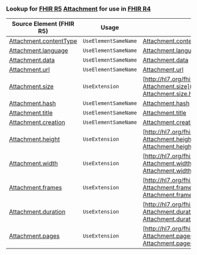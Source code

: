 ### Lookup for [FHIR R5](https://hl7.org/fhir/R5/) [Attachment](https://hl7.org/fhir/R5/Attachment.html) for use in [FHIR R4](https://hl7.org/fhir/R4/)

| Source Element (FHIR R5) | Usage | Target |
| -------------- | ----- | ------ |
| [Attachment.contentType](https://hl7.org/fhir/R5/Attachment.html#resource) | `UseElementSameName` | [Attachment.contentType](https://hl7.org/fhir/R4/Attachment.html#resource) |
| [Attachment.language](https://hl7.org/fhir/R5/Attachment.html#resource) | `UseElementSameName` | [Attachment.language](https://hl7.org/fhir/R4/Attachment.html#resource) |
| [Attachment.data](https://hl7.org/fhir/R5/Attachment.html#resource) | `UseElementSameName` | [Attachment.data](https://hl7.org/fhir/R4/Attachment.html#resource) |
| [Attachment.url](https://hl7.org/fhir/R5/Attachment.html#resource) | `UseElementSameName` | [Attachment.url](https://hl7.org/fhir/R4/Attachment.html#resource) |
| [Attachment.size](https://hl7.org/fhir/R5/Attachment.html#resource) | `UseExtension` | [http://hl7.org/fhir/5.0/StructureDefinition/extension-Attachment.size](StructureDefinition-ext-R5-Attachment.size.html) |
| [Attachment.hash](https://hl7.org/fhir/R5/Attachment.html#resource) | `UseElementSameName` | [Attachment.hash](https://hl7.org/fhir/R4/Attachment.html#resource) |
| [Attachment.title](https://hl7.org/fhir/R5/Attachment.html#resource) | `UseElementSameName` | [Attachment.title](https://hl7.org/fhir/R4/Attachment.html#resource) |
| [Attachment.creation](https://hl7.org/fhir/R5/Attachment.html#resource) | `UseElementSameName` | [Attachment.creation](https://hl7.org/fhir/R4/Attachment.html#resource) |
| [Attachment.height](https://hl7.org/fhir/R5/Attachment.html#resource) | `UseExtension` | [http://hl7.org/fhir/5.0/StructureDefinition/extension-Attachment.height](StructureDefinition-ext-R5-Attachment.height.html) |
| [Attachment.width](https://hl7.org/fhir/R5/Attachment.html#resource) | `UseExtension` | [http://hl7.org/fhir/5.0/StructureDefinition/extension-Attachment.width](StructureDefinition-ext-R5-Attachment.width.html) |
| [Attachment.frames](https://hl7.org/fhir/R5/Attachment.html#resource) | `UseExtension` | [http://hl7.org/fhir/5.0/StructureDefinition/extension-Attachment.frames](StructureDefinition-ext-R5-Attachment.frames.html) |
| [Attachment.duration](https://hl7.org/fhir/R5/Attachment.html#resource) | `UseExtension` | [http://hl7.org/fhir/5.0/StructureDefinition/extension-Attachment.duration](StructureDefinition-ext-R5-Attachment.duration.html) |
| [Attachment.pages](https://hl7.org/fhir/R5/Attachment.html#resource) | `UseExtension` | [http://hl7.org/fhir/5.0/StructureDefinition/extension-Attachment.pages](StructureDefinition-ext-R5-Attachment.pages.html) |
